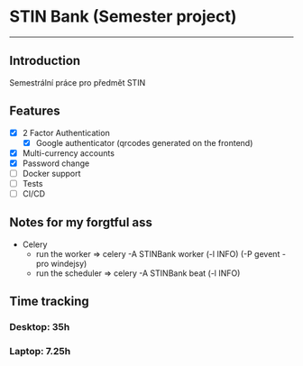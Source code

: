 # STIN Bank (Semester project)
***
## Introduction
Semestrální práce pro předmět STIN

## Features
- [x] 2 Factor Authentication
  - [x] Google authenticator (qrcodes generated on the frontend)
- [x] Multi-currency accounts
- [x] Password change
- [ ] Docker support
- [ ] Tests
- [ ] CI/CD

## Notes for my forgtful ass
- Celery
  - run the worker => celery -A STINBank worker (-l INFO) (-P gevent - pro windejsy)
  - run the scheduler => celery -A STINBank beat (-l INFO)

## Time tracking
### Desktop: 35h
### Laptop: 7.25h